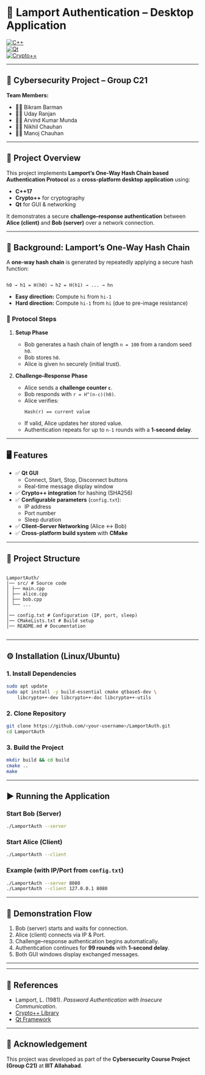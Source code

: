 
# 🔐 Lamport Authentication – Desktop Application  

[![C++](https://img.shields.io/badge/C++-17-blue.svg)](https://isocpp.org/)  
[![Qt](https://img.shields.io/badge/Qt-Framework-green.svg)](https://www.qt.io/)  
[![Crypto++](https://img.shields.io/badge/Crypto%2B%2B-Cryptography-orange.svg)](https://www.cryptopp.com/)  

---

## 📌 Cybersecurity Project – Group C21  

**Team Members:**  
- 👨‍💻 Bikram Barman  
- 👨‍💻 Uday Ranjan  
- 👨‍💻 Arvind Kumar Munda  
- 👨‍💻 Nikhil Chauhan  
- 👨‍💻 Manoj Chauhan  

---

## 🚀 Project Overview  

This project implements **Lamport’s One-Way Hash Chain based Authentication Protocol** as a **cross-platform desktop application** using:  
- **C++17**  
- **Crypto++** for cryptography  
- **Qt** for GUI & networking  

It demonstrates a secure **challenge–response authentication** between **Alice (client)** and **Bob (server)** over a network connection.  

---

## 🔐 Background: Lamport’s One-Way Hash Chain  

A **one-way hash chain** is generated by repeatedly applying a secure hash function:

```

h0 → h1 = H(h0) → h2 = H(h1) → ... → hn

````

- **Easy direction:** Compute `hi` from `hi-1`  
- **Hard direction:** Compute `hi-1` from `hi` (due to pre-image resistance)  

### 🔄 Protocol Steps  

1. **Setup Phase**  
   - Bob generates a hash chain of length `n = 100` from a random seed `h0`.  
   - Bob stores `h0`.  
   - Alice is given `hn` securely (initial trust).  

2. **Challenge–Response Phase**  
   - Alice sends a **challenge counter `c`**.  
   - Bob responds with `r = H^(n-c)(h0)`.  
   - Alice verifies:  
     ```
     Hash(r) == current value
     ```
   - If valid, Alice updates her stored value.  
   - Authentication repeats for up to `n-1` rounds with a **1-second delay**.  

---

## 🖥️ Features  

- ✅ **Qt GUI**  
  - Connect, Start, Stop, Disconnect buttons  
  - Real-time message display window  
- ✅ **Crypto++ integration** for hashing (SHA256)  
- ✅ **Configurable parameters** (`config.txt`):  
  - IP address  
  - Port number  
  - Sleep duration  
- ✅ **Client–Server Networking** (Alice ↔ Bob)  
- ✅ **Cross-platform build system** with **CMake**  

---

## 📂 Project Structure  

````

LamportAuth/
│── src/ # Source code
│ ├── main.cpp
│ ├── alice.cpp
│ ├── bob.cpp
│ └── ...
│
│── config.txt # Configuration (IP, port, sleep)
│── CMakeLists.txt # Build setup
│── README.md # Documentation


````

---

## ⚙️ Installation (Linux/Ubuntu)  

### 1. Install Dependencies  
```bash
sudo apt update
sudo apt install -y build-essential cmake qtbase5-dev \
    libcrypto++-dev libcrypto++-doc libcrypto++-utils
````

### 2. Clone Repository

```bash
git clone https://github.com/<your-username>/LamportAuth.git
cd LamportAuth
```

### 3. Build the Project

```bash
mkdir build && cd build
cmake ..
make
```

---

## ▶️ Running the Application

### Start Bob (Server)

```bash
./LamportAuth --server
```

### Start Alice (Client)

```bash
./LamportAuth --client
```

### Example (with IP/Port from `config.txt`)

```bash
./LamportAuth --server 8080
./LamportAuth --client 127.0.0.1 8080
```

---

## 🧪 Demonstration Flow

1. Bob (server) starts and waits for connection.
2. Alice (client) connects via IP & Port.
3. Challenge–response authentication begins automatically.
4. Authentication continues for **99 rounds** with **1-second delay**.
5. Both GUI windows display exchanged messages.

---

---

## 📖 References

* Lamport, L. (1981). *Password Authentication with Insecure Communication*.
* [Crypto++ Library](https://www.cryptopp.com/)
* [Qt Framework](https://www.qt.io/)

---

## 🏫 Acknowledgement

This project was developed as part of the **Cybersecurity Course Project (Group C21)** at **IIIT Allahabad**.


